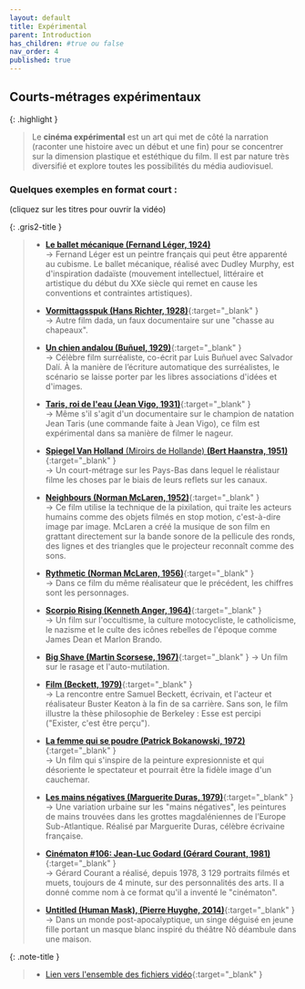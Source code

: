 ```yaml
---
layout: default
title: Expérimental
parent: Introduction
has_children: #true ou false
nav_order: 4
published: true
---
```

## Courts-métrages expérimentaux

{: .highlight }
> Le **cinéma expérimental** est un art qui met de côté la narration (raconter une histoire avec un début et une fin) pour se concentrer sur la dimension plastique et estéthique du film. Il est par nature très diversifié et explore toutes les possibilités du média audiovisuel.  


### Quelques exemples en format court :
(cliquez sur les titres pour ouvrir la vidéo)

{: .gris2-title }
> - [**Le ballet mécanique (Fernand Léger, 1924)**](https://drive.google.com/file/d/1hSJ7_TflLzm_L1Hnws3T8cOn1ACVbHBx/view?usp=drive_link)  
>→ Fernand Léger est un peintre français qui peut être apparenté au cubisme. Le ballet mécanique, réalisé avec Dudley Murphy, est d'inspiration dadaïste (mouvement intellectuel, littéraire et artistique du début du XXe siècle qui remet en cause les conventions et contraintes artistiques).
>
>- [**Vormittagsspuk (Hans Richter, 1928)**](https://drive.google.com/file/d/1RJaT83BsKG09Kn-jXSvRhFMOpSL21gju/view?usp=drive_link){:target="_blank" }  
>→ Autre film dada, un faux documentaire sur une "chasse au chapeaux".
>
>- [**Un chien andalou (Buñuel, 1929)**](https://drive.google.com/file/d/1Q0TcyTejJKYg7ZfW3nL9cSXyCwDj46GD/view?usp=drive_link){:target="_blank" }  
>→ Célèbre film surréaliste, co-écrit par Luis Buñuel avec Salvador Dalí. À la manière de l’écriture automatique des surréalistes, le scénario se laisse porter par les libres associations d'idées et d'images.
>
>- [**Taris, roi de l'eau (Jean Vigo, 1931)**](https://drive.google.com/file/d/1Qil0myfTzSyE8-wd2uaX1Nc3vq2dVaZM/view?usp=drive_link){:target="_blank" }  
>→ Même s'il s'agit d'un documentaire sur le champion de natation Jean Taris (une commande faite à Jean Vigo), ce film est expérimental dans sa manière de filmer le nageur.
>
>- [**Spiegel Van Holland** (Miroirs de Hollande) **(Bert Haanstra, 1951)**](https://drive.google.com/file/d/1TDVYp7HTYFWw9mNjjM7BZO7kxw7_8p6x/view?usp=drive_link){:target="_blank" }  
>→ Un court-métrage sur les Pays-Bas dans lequel le réalistaur filme les choses par le biais de leurs reflets sur les canaux. 
>
>- [**Neighbours (Norman McLaren, 1952)**](https://drive.google.com/file/d/18rLVUYXl5NVqE0g8fX4dWeXcvE6UJu7f/view?usp=drive_link){:target="_blank" }   
>→ Ce film utilise la technique de la pixilation, qui traite les acteurs humains comme des objets filmés en stop motion, c'est-à-dire image par image. McLaren a créé la musique de son film en grattant directement sur la bande sonore de la pellicule des ronds, des lignes et des triangles que le projecteur reconnaît comme des sons.
>
>- [**Rythmetic (Norman McLaren, 1956)**](https://drive.google.com/file/d/1u74pah6vHdrjwRy46lhLxnkeO1ZhHhW5/view?usp=drive_link){:target="_blank" }  
>→ Dans ce film du même réalisateur que le précédent, les chiffres sont les personnages.
>
>- [**Scorpio Rising (Kenneth Anger, 1964)**](https://drive.google.com/file/d/1-5wbOl8tQBgPox3cZsxfdBs0KDQV9Bzy/view?usp=drive_link){:target="_blank" }  
>→ Un film sur l'occultisme,  la culture motocycliste, le catholicisme, le nazisme et le culte des icônes rebelles de l'époque comme James Dean et Marlon Brando. 
>
>- [**Big Shave (Martin Scorsese, 1967)**](https://drive.google.com/file/d/1hemohzRktzyJVXM3alh_16irApDcWZXz/view?usp=drive_link){:target="_blank" } 
>→ Un film sur le rasage et l'auto-mutilation.
>
>- [**Film (Beckett, 1979)**](https://drive.google.com/file/d/1Ne0Cys3zQD4EtQbup4YmJlJ0bKN0J8mD/view?usp=drive_link){:target="_blank" }  
>→ La rencontre entre Samuel Beckett, écrivain, et l'acteur et réalisateur Buster Keaton à la fin de sa carrière. Sans son, le film illustre la thèse philosophie de Berkeley : Esse est percipi ("Exister, c'est être perçu").
>- [**La femme qui se poudre (Patrick Bokanowski, 1972)**](https://drive.google.com/file/d/1cc5rub48TDt0l2Uu7vCQz8HP3TRO7oVt/view?usp=drive_link){:target="_blank" }  
>→ Un film qui s'inspire de la peinture expresionniste et qui désoriente le spectateur et pourrait être la fidèle image d'un cauchemar.
>
>- [**Les mains négatives (Marguerite Duras, 1979)**](https://drive.google.com/file/d/1KpZTB-uQ3jPr8HlAtecacBAm1F1MeOZJ/view?usp=drive_link){:target="_blank" }  
>→ Une variation urbaine sur les "mains négatives", les peintures de mains trouvées dans les grottes magdaléniennes de l’Europe Sub-Atlantique. Réalisé  par Marguerite Duras, célèbre écrivaine française. 
>
>- [**Cinématon #106: Jean-Luc Godard (Gérard Courant, 1981)**](https://drive.google.com/file/d/19HlLpkIYF71phriDKraq_O2CtS7S3xnI/view?usp=drive_link){:target="_blank" }  
>→ Gérard Courant a réalisé, depuis 1978, 3 129 portraits filmés et muets, toujours de 4 minute, sur des personnalités des arts. Il a donné comme nom à ce format qu'il a inventé le "cinématon".
>
>- [**Untitled (Human Mask), (Pierre Huyghe, 2014)**](https://drive.google.com/file/d/1H7WxdJV8f2_USHLDQ2kqvHdGRTSNTTUM/view?usp=drive_link){:target="_blank" }  
>→ Dans un monde post-apocalyptique, un singe déguisé en jeune fille portant un masque blanc inspiré du théâtre Nô déambule dans une maison.

{: .note-title }
> - [Lien vers l'ensemble des fichiers vidéo](https://drive.google.com/drive/folders/1cr9seuKgrYSSWkXjoJU8xkOLYqbV_HFw?usp=drive_link){:target="_blank" }